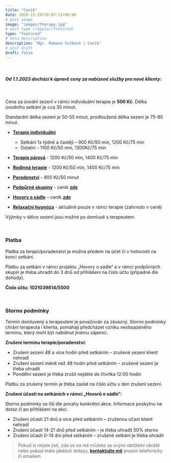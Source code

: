 ```yaml
---
title: "Ceník"
date: 2020-12-28T10:07:21+06:00
# post image
image: "images/therapy.jpg"
# post type (regular/featured)
type: "featured"
# meta description
description: "Mgr. Romana Svíbová | Ceník"
# post draft
draft: false
---
```


<br>

##### Od 1.1.2023 dochází k úpravě ceny za nabízené služby pro nové klienty:

<br>

Cena za úvodní sezení v rámci individuální terapie je **500 Kč**. Délka úvodního setkání je cca 30 minut. 

Standardní délka sezení je 50-55 minut, prodloužená délka sezení je 75-80 minut.

- [**Terapie individuální**](/terapie)

  - Setkání 1x týdně a častěji – 900 Kč/50 min, 1200 Kč/75 min
  - Ostatní – 1100 Kč/50 min, 1300Kč/75 min
- [**Terapie párová**](/terapie) - 1200 Kč/50 min, 1400 Kč/75 min
- [**Rodinná terapie**](/terapie) - 1200 Kč/50 min, 1400 Kč/75 min 
- [**Poradenství**](/poradenstvi) - 900 Kč/50 minut
- [**Podpůrné skupiny**](/skupiny) - ceník [**zde**](/skupiny)
- [**Hovory o sádle**](/hovory_o_sadle) – ceník [**zde**](/hovory_o_sadle)
- [**Relaxační hypnóza**](/hypnoza) - aktuálně pouze v rámci terapie (zahrnuto v ceně)

Výjimky v délce sezení jsou možné po domluvě s terapeutem.

<br>

### Platba

Platba za terapii/poradenství je možná předem na účet či v hotovosti na konci setkání.

Platbu za setkání v rámci projektu „Hovory o sádle“ a v rámci podpůrných skupin je třeba uhradit do 3 dnů od přihlášení na číslo účtu (případně dle dohody).

**Číslo účtu: 1021039814/5500**

<br>

### Storno podmínky

Termín domluvený s terapeutem je považován za závazný. Storno podmínky chrání terapeuta i klienta, pomáhají předcházet vzniku neobsazeného termínu, který mohl být nabídnut jinému zájemci.

**Zrušení termínu terapie/poradenství:**
- Zrušení sezení 48 a více hodin před setkáním – zrušené sezení klient nehradí
- Zrušení sezení méně než 48 hodin před setkáním – zrušené sezení je třeba uhradit
- Pondělní sezení je třeba zrušit nejdéle do čtvrtka 12:00 hodin

Platbu za zrušený termín je třeba zaslat na číslo účtu v den zrušení sezení.

**Zrušení účasti na setkáních v rámci „Hovorů o sádle“:**

Storno podmínky se liší dle povahy konkrétní akce. Informace poskytnu na dotaz či po přihlášení na akci.

- Zrušení účasti 21 dnů a více před setkáním – zrušenou účast klient nehradí
- Zrušení účasti 14-21 dnů před setkáním – je třeba uhradit 50% storno
- Zrušení účasti 0-14 dní před setkáním – zrušené setkání je třeba uhradit

> Pokud si nejste jistí, zda se na mě můžete se svými obtížemi obrátit nebo pokud máte jakékoli dotazy, [**kontaktujte mě**](/contact) prosím telefonicky či emailem.
